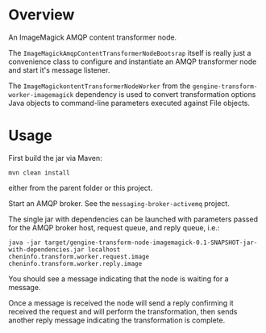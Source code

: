 
Overview
========

An ImageMagick AMQP content transformer node.

The `ImageMagickAmqpContentTransformerNodeBootsrap` itself is really just a convenience class
to configure and instantiate an AMQP transformer node and start it's message listener.

The `ImageMagickontentTransformerNodeWorker` from the `gengine-transform-worker-imagemagick` dependency is used
to convert transformation options Java objects to command-line parameters executed against File objects.

Usage
=====

First build the jar via Maven:

    mvn clean install

either from the parent folder or this project.

Start an AMQP broker.  See the `messaging-broker-activemq` project.

The single jar with dependencies can be launched with parameters passed for the 
AMQP broker host, request queue, and reply queue, i.e.:

    java -jar target/gengine-transform-node-imagemagick-0.1-SNAPSHOT-jar-with-dependencies.jar localhost cheninfo.transform.worker.request.image cheninfo.transform.worker.reply.image

You should see a message indicating that the node is waiting for a message.

Once a message is received the node will send a reply confirming it received the
request and will perform the transformation, then sends another reply message indicating
the transformation is complete.
